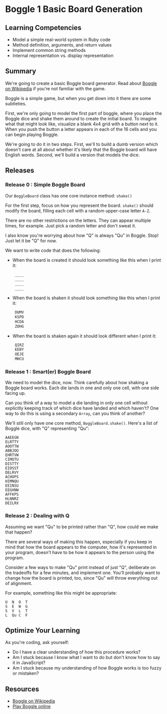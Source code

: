 # Boggle 1 Basic Board Generation

## Learning Competencies

* Model a simple real-world system in Ruby code
* Method definition, arguments, and return values
* Implement common string methods
* Internal representation vs. display representation

## Summary

We're going to create a basic Boggle board generator. Read about [Boggle on Wikipedia](http://en.wikipedia.org/wiki/Boggle) if you're not familiar with the game.

Boggle is a simple game, but when you get down into it there are some subtleties.

First, we're only going to model the first part of boggle, where you place the Boggle dice and shake them around to create the initial board. To imagine what that might look like, visualize a blank 4x4 grid with a button next to it. When you push the button a letter appears in each of the 16 cells and you can begin playing Boggle.

We're going to do it in two steps. First, we'll to build a dumb version which doesn't care at all about whether it's likely that the Boggle board will have English words. Second, we'll build a version that models the dice.


## Releases

### Release 0 : Simple Boggle Board

Our `BoggleBoard` class has one core instance method: `shake()`

For the first step, focus on how you represent the board. `shake()` should modify the board, filling each cell with a random upper-case letter `A-Z`.

There are no other restrictions on the letters. They can appear multiple times, for example. Just pick a random letter and don't sweat it.

I also know you're worrying about how "Q" is always "Qu" in Boggle. Stop! Just let it be "Q" for now.

We want to write code that does the following:

* When the board is created it should look something like this when I print it:

  ```JavaScript
   ____
   ____
   ____
   ____
  ```

* When the board is shaken it should look something like this when I print it:

  ```JavaScript
   DUMV
   KSPD
   HCDA
   ZOHG
  ```

* When the board is shaken again it should look different when I print it:

  ```JavaScript
   QIRZ
   EEBY
   OEJE
   MHCU
  ```

### Release 1 : Smart(er) Boggle Board

We need to model the dice, now. Think carefully about how shaking a Boggle board works. Each die lands in one and only one cell, with one side facing up.

Can you think of a way to model a die landing in only one cell without explicitly keeping track of which dice have landed and which haven't? One way to do this is using a secondary `Array`, can you think of another?

We'll still only have one core method, `BoggleBoard.shake()`. Here's a list of Boggle dice, with "Q" representing "Qu":

```text
AAEEGN
ELRTTY
AOOTTW
ABBJOO
EHRTVW
CIMOTU
DISTTY
EIOSST
DELRVY
ACHOPS
HIMNQU
EEINSU
EEGHNW
AFFKPS
HLNNRZ
DEILRX
```

### Release 2 : Dealing with Q

Assuming we want "Qu" to be printed rather than "Q", how could we make that happen?

There are several ways of making this happen, especially if you keep in mind that how the board appears to the computer, how it's represented in your program, doesn't have to be how it appears to the person using the program.

Consider a few ways to make "Qu" print instead of just "Q", deliberate on the tradeoffs for a few minutes, and implement one. You'll probably want to change how the board is printed, too, since "Qu" will throw everything out of alignment.

For example, something like this might be appropriate:

```text
U  N  O  T
S  E  W  G
S  V  L  T
L  Qu C  F
```


## Optimize Your Learning

As you're coding, ask yourself:
  * Do I have a clear understanding of how this procedure works?
  * Am I stuck because I know what I want to do but don't know how to say it in JavaScript?
  * Am I stuck because my understanding of how Boggle works is too fuzzy or mistaken?


## Resources

* [Boggle on Wikipedia](http://en.wikipedia.org/wiki/Boggle)
* [Play Boggle online](http://www.wordplays.com/boggle)
